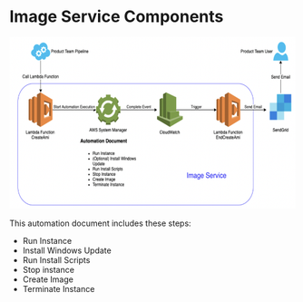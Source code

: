 # Image Service Components

 <img src="docs/image.service.component.jpg" width="600" height="303"> 

This automation document includes these steps:

  * Run Instance
  * Install Windows Update
  * Run Install Scripts
  * Stop instance
  * Create Image
  * Terminate Instance
